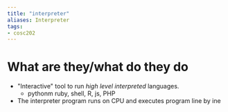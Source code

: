 ```yaml
---
title: "interpreter"
aliases: Interpreter
tags: 
- cosc202
---
```


# What are they/what do they do
- "Interactive" tool to run *high level interpreted*  languages. 
	- pythonm ruby, shell, R, js, PHP
- The interpreter program runs on CPU and executes program line by ine

